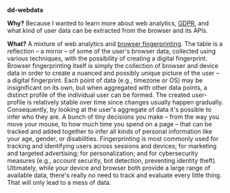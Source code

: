 **dd-webdata**

**Why?** Because I wanted to learn more about web analytics, [GDPR](https://en.wikipedia.org/wiki/General_Data_Protection_Regulation), and what kind of user data can be extracted from the browser and its APIs.

**What?** A mixture of web analytics and [browser fingerprinting](https://en.wikipedia.org/wiki/Device_fingerprint). The table is a reflection – a mirror – of some of the user's browser data, collected using various techniques, with the possibility of creating a digital fingerprint. Browser fingerprinting itself is simply the collection of browser and device data in order to create a nuanced and possibly unique picture of the user – a digital fingerprint. Each point of data (e.g., timezone or OS) may be insignificant on its own, but when aggregated with other data points, a distinct profile of the individual user can be formed. The created user-profile is relatively stable over time since changes usually happen gradually. Consequently, by looking at the user's aggregate of data it's possible to infer who they are. A bunch of tiny decisions you make – from the way you move your mouse, to how much time you spend on a page – that can be tracked and added together to infer all kinds of personal information like your age, gender, or disabilities. Fingerprinting is most commonly used for tracking and identifying users across sessions and devices; for marketing and targeted advertising; for personalization; and for cybersecurity measures (e.g., account security, bot detection, preventing identity theft). Ultimately, while your device and browser both provide a large range of available data, there's really no need to track and evaluate every little thing. That will only lead to a mess of data.
